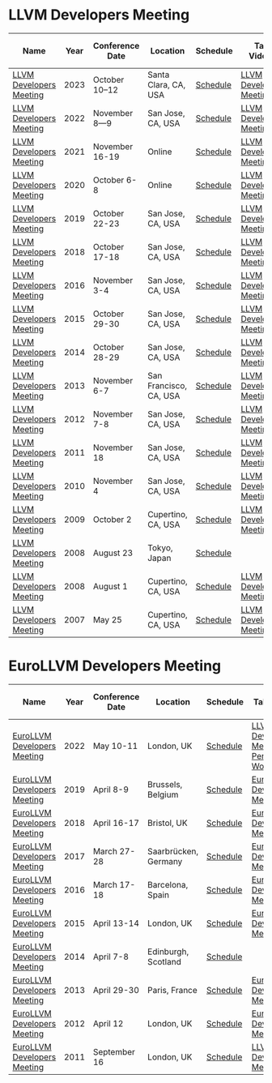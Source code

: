 # LLVM Developers Meeting

| Name | Year | Conference<br>Date | Location | Schedule | Talk Videos | Lightning<br>Talk Videos | Slides | Video Channel |
|---|---|---|---|---|---|---|---|---|
| [LLVM Developers Meeting](https://llvm.swoogo.com/2023devmtg) | 2023 | October 10–12 | Santa Clara, CA, USA | [Schedule](https://llvm.swoogo.com/2023devmtg/agenda) | [LLVM Developers Meeting](https://www.youtube.com/playlist?list=PL_R5A0lGi1AD9nPVlv7mG8_2mMSiL_0Ik) | | [Slides](https://llvm.org/devmtg/2023-10/slides/) | [YouTube](https://www.youtube.com/c/LLVMPROJ) |
| [LLVM Developers Meeting](https://llvm.org/devmtg/2022-11/) | 2022 | November 8—9 | San Jose, CA, USA | [Schedule](https://llvm.org/devmtg/2022-11/) | [LLVM Developers Meeting](https://www.youtube.com/playlist?list=PL_R5A0lGi1ACZDCQw533fo2dBljmOqIYx) | | [Slides](https://llvm.org/devmtg/2022-11/slides/) | [YouTube](https://www.youtube.com/c/LLVMPROJ) |
| [LLVM Developers Meeting](https://llvm.org/devmtg/2021-11/) | 2021 | November 16-19 | Online | [Schedule](https://llvm.swoogo.com/2021devmtg/agenda) | [LLVM Developers Meeting](https://www.youtube.com/playlist?list=PL_R5A0lGi1AATJX6-tY7IkYjpRjv30ziN) | [Lightning Talks](https://www.youtube.com/playlist?list=PL_R5A0lGi1AB7M_wIJQaR4SPngkDa1lZi) | [Slides](https://llvm.org/devmtg/2021-11/slides/) | [YouTube](https://www.youtube.com/c/LLVMPROJ) |
| [LLVM Developers Meeting](https://llvm.org/devmtg/2020-09/) | 2020 | October 6-8 | Online | [Schedule](https://llvm.org/devmtg/2020-09/schedule/) | [LLVM Developers Meeting](https://www.youtube.com/playlist?list=PL_R5A0lGi1ABzH_FIZSx0sHQkOqI7p4Cg) | | [Slides](https://llvm.org/devmtg/2020-09/slides/) | [YouTube](https://www.youtube.com/c/LLVMPROJ) |
| [LLVM Developers Meeting](https://llvm.org/devmtg/2019-10/) | 2019 | October 22-23 | San Jose, CA, USA | [Schedule](https://llvmdevmtg2019.sched.com/) | [LLVM Developers Meeting](https://www.youtube.com/watch?v=n1jDj7J9N8c&list=PL_R5A0lGi1AAxLTNN21BA0w8CA_xDR0F8) | [Lightning Talks](https://www.youtube.com/watch?v=4_raNLEq2j0&list=PL_R5A0lGi1ABCLcrri17OwW-1smBJWY9u) | [Slides](https://llvm.org/devmtg/2019-10/slides/) | [YouTube](https://www.youtube.com/c/LLVMPROJ) |
| [LLVM Developers Meeting](https://llvm.org/devmtg/2018-10/) | 2018 | October 17-18 | San Jose, CA, USA | [Schedule](https://llvmdev18.sched.com/) | [LLVM Developers Meeting](https://www.youtube.com/playlist?list=PL_R5A0lGi1AARZysSx4VzpaLAzny4es2e) | | [Slides](https://llvm.org/devmtg/2018-10/slides/) | [YouTube](https://www.youtube.com/c/LLVMPROJ) |
| [LLVM Developers Meeting](https://llvm.org/devmtg/2016-11/) | 2016 | November 3-4 | San Jose, CA, USA | [Schedule](https://llvmdevelopersmeetingbay2016.sched.org/) | [LLVM Developers Meeting](https://www.youtube.com/playlist?list=PL_R5A0lGi1ABXtlyZE91ngAJh2XetF5xq) | | [Slides](https://llvm.org/devmtg/2016-11/Slides/) | [YouTube](https://www.youtube.com/c/LLVMPROJ) |
| [LLVM Developers Meeting](https://llvm.org/devmtg/2015-10/) | 2015 | October 29-30 | San Jose, CA, USA | [Schedule](http://devmtg15.llvm.org/) | [LLVM Developers Meeting](https://www.youtube.com/playlist?list=PL_R5A0lGi1AA4Lv2bBFSwhgDaHvvpVU21) | | [Slides](https://llvm.org/devmtg/2015-10/slides/) | [YouTube](https://www.youtube.com/c/LLVMPROJ) |
| [LLVM Developers Meeting](https://llvm.org/devmtg/2014-10/) | 2014 | October 28-29 | San Jose, CA, USA | [Schedule](https://llvm.org/devmtg/2014-10/#agenda1) | [LLVM Developers Meeting](https://www.youtube.com/playlist?list=PL_R5A0lGi1ADVUPpI_tPxwxWZNFv_5j4-) | | [Slides](https://llvm.org/devmtg/2014-10/Slides/) | [YouTube](https://www.youtube.com/c/LLVMPROJ) |
| [LLVM Developers Meeting](https://llvm.org/devmtg/2013-11/) | 2013 | November 6-7 | San Francisco, CA, USA | [Schedule](https://llvm.org/devmtg/2013-11/#agenda) | [LLVM Developers Meeting](https://www.youtube.com/playlist?list=PL_R5A0lGi1AA4GNONa4vof63jalYbs-MG) | | [Slides](https://llvm.org/devmtg/2013-11/slides/) | [YouTube](https://www.youtube.com/c/LLVMPROJ) |
| [LLVM Developers Meeting](https://llvm.org/devmtg/2012-11/) | 2012 | November 7-8 | San Jose, CA, USA | [Schedule](https://llvm.org/devmtg/2012-11/#content) | [LLVM Developers Meeting](https://www.youtube.com/playlist?list=PL_R5A0lGi1AAuQ8aV91z3aBxVm3qPPahw) | | [Slides](https://llvm.org/devmtg/2012-11/#content) | [YouTube](https://www.youtube.com/c/LLVMPROJ) |
| [LLVM Developers Meeting](https://llvm.org/devmtg/2011-11/) | 2011 | November 18 | San Jose, CA, USA | [Schedule](https://llvm.org/devmtg/2011-11/#agenda) | [LLVM Developers Meeting](https://www.youtube.com/playlist?list=PL_R5A0lGi1ADN46qeExU0LR80_Gw2UGuQ) | | [Slides](https://llvm.org/devmtg/2011-11/#agenda) | [YouTube](https://www.youtube.com/c/LLVMPROJ) |
| [LLVM Developers Meeting](https://llvm.org/devmtg/2010-11/) | 2010 | November 4 | San Jose, CA, USA | [Schedule](https://llvm.org/devmtg/2010-11/#agenda) | [LLVM Developers Meeting](https://www.youtube.com/playlist?list=PL_R5A0lGi1ADOH1rT8c5ysZaU14O41vxO) | | [Slides](https://llvm.org/devmtg/2010-11/#agenda) | [YouTube](https://www.youtube.com/c/LLVMPROJ) |
| [LLVM Developers Meeting](https://llvm.org/devmtg/2009-10/) | 2009 | October 2 | Cupertino, CA, USA | [Schedule](https://llvm.org/devmtg/2009-10/#proceedings) | [LLVM Developers Meeting](https://www.youtube.com/playlist?list=PL_R5A0lGi1ACoSfRvBEY1vi2PJ6VnobWS) | | [Slides](https://llvm.org/devmtg/2009-10/#proceedings) | [YouTube](https://www.youtube.com/c/LLVMPROJ) |
| [LLVM Developers Meeting](https://llvm.org/devmtg/2008-08-23/) | 2008 | August 23 | Tokyo, Japan | [Schedule](https://llvm.org/devmtg/2008-08-23/#proceedings) | | | [Slides](https://llvm.org/devmtg/2008-08-23/#proceedings) | [YouTube](https://www.youtube.com/c/LLVMPROJ) |
| [LLVM Developers Meeting](https://llvm.org/devmtg/2008-08/) | 2008 | August 1 | Cupertino, CA, USA | [Schedule](https://llvm.org/devmtg/2008-08/#proceedings) | [LLVM Developers Meeting](https://www.youtube.com/playlist?list=PL_R5A0lGi1ADp3L89ILXFTZv7jm-RQmFj) | | [Slides](https://llvm.org/devmtg/2008-08/#proceedings) | [YouTube](https://www.youtube.com/c/LLVMPROJ) |
| [LLVM Developers Meeting](https://llvm.org/devmtg/2007-05/) | 2007 | May 25 | Cupertino, CA, USA | [Schedule](https://llvm.org/devmtg/2007-05/#proceedings) | [LLVM Developers Meeting](https://www.youtube.com/playlist?list=PL_R5A0lGi1AC3zfJF6d0MfgkOLKkcAgdM) | | [Slides](https://llvm.org/devmtg/2007-05/#proceedings) | [YouTube](https://www.youtube.com/c/LLVMPROJ) |

# EuroLLVM Developers Meeting

| Name | Year | Conference<br>Date | Location | Schedule | Talk Videos | Lightning<br>Talk Videos | Slides | Video Channel |
|---|---|---|---|---|---|---|---|---|
| [EuroLLVM Developers Meeting](https://llvm.org/devmtg/2022-05/) | 2022 | May 10-11 | London, UK | [Schedule](https://llvm.org/devmtg/2022-05/#program) | [LLVM Developers Meeting](https://www.youtube.com/playlist?list=PL_R5A0lGi1AC5aYjEmBIAMMyibsENvvdU), [Performance Workshop](https://www.youtube.com/watch?v=qWHLf31NnNk&list=PL_R5A0lGi1ABzgAQ5643W2OPF2LxyLl5j) | | [Slides](https://llvm.org/devmtg/2022-05/slides/) | [YouTube](https://www.youtube.com/c/LLVMPROJ) |
| [EuroLLVM Developers Meeting](https://llvm.org/devmtg/2019-04/) | 2019 | April 8-9 | Brussels, Belgium | [Schedule](https://llvm.org/devmtg/2019-04/#talks) | [EuroLLVM Developers Meeting](https://www.youtube.com/playlist?list=PL_R5A0lGi1ADu1ccg_aykRC3dxhlIKShL) | | [Slides](https://llvm.org/devmtg/2019-04/slides/) | [YouTube](https://www.youtube.com/c/LLVMPROJ) |
| [EuroLLVM Developers Meeting](https://llvm.org/devmtg/2018-04/) | 2018 | April 16-17 | Bristol, UK | [Schedule](https://2018eurollvm.sched.com/) | [EuroLLVM Developers Meeting](https://www.youtube.com/playlist?list=PL_R5A0lGi1ADu1ccg_aykRC3dxhlIKShL) | | [Slides](https://llvm.org/devmtg/2018-04/slides/) | [YouTube](https://www.youtube.com/c/LLVMPROJ) |
| [EuroLLVM Developers Meeting](https://llvm.org/devmtg/2017-03/) | 2017 | March 27-28 | Saarbrücken, Germany | [Schedule](https://llvm.org/devmtg/2017-03/index.html#program) | [EuroLLVM Developers Meeting](https://www.youtube.com/playlist?list=PL_R5A0lGi1AD12EbUChEnD3s51oqfZLe3) | | [Slides](https://llvm.org/devmtg/2017-03//assets/slides/) | [YouTube](https://www.youtube.com/c/LLVMPROJ) |
| [EuroLLVM Developers Meeting](https://llvm.org/devmtg/2016-03/) | 2016 | March 17-18 | Barcelona, Spain | [Schedule](https://2016europeanllvmdevelopersmeetin.sched.org/) | [EuroLLVM Developers Meeting](https://www.youtube.com/playlist?list=PL_R5A0lGi1ADuZKWUJOVOgXr2dRW06e55) | | [Slides](https://llvm.org/devmtg/2016-03/Presentations/) | [YouTube](https://www.youtube.com/c/LLVMPROJ) |
| [EuroLLVM Developers Meeting](https://llvm.org/devmtg/2015-04/) | 2015 | April 13-14 | London, UK | [Schedule](https://llvm.org/devmtg/2015-04/#announcements) | [EuroLLVM Developers Meeting](https://www.youtube.com/playlist?list=PL_R5A0lGi1ABRr_nK0jLq1x4GXDpra5iO) | | [Slides](https://llvm.org/devmtg/2015-04/slides/) | [YouTube](https://www.youtube.com/c/LLVMPROJ) |
| [EuroLLVM Developers Meeting](https://llvm.org/devmtg/2014-04/) | 2014 | April 7-8 | Edinburgh, Scotland | [Schedule](https://llvm.org/devmtg/2014-04/#callfor) | | | [Slides](https://llvm.org/devmtg/2014-04/PDFs/) | [YouTube](https://www.youtube.com/c/LLVMPROJ) |
| [EuroLLVM Developers Meeting](https://llvm.org/devmtg/2013-04/) | 2013 | April 29-30 | Paris, France | [Schedule](https://llvm.org/devmtg/2013-04/#content) | [EuroLLVM Developers Meeting](https://www.youtube.com/playlist?list=PL_R5A0lGi1AA_h288Im-dOwK-dhzbDAjE) | | [Slides](https://llvm.org/devmtg/2013-04/#content) | [YouTube](https://www.youtube.com/c/LLVMPROJ) |
| [EuroLLVM Developers Meeting](https://llvm.org/devmtg/2012-04-12/) | 2012 | April 12 | London, UK | [Schedule](https://llvm.org/devmtg/2012-04-12/schedule.pdf) | [EuroLLVM Developers Meeting](https://www.youtube.com/playlist?list=PL_R5A0lGi1AACP6P8DbJIj5DIo2BadafB) | | [Slides](https://llvm.org/devmtg/2012-04-12/Slides/) | [YouTube](https://www.youtube.com/c/LLVMPROJ) |
| [EuroLLVM Developers Meeting](https://llvm.org/devmtg/2011-11/) | 2011 | September 16 | London, UK | [Schedule](https://llvm.org/devmtg/2011-09-16/#agenda) | [LLVM Developers Meeting](https://www.youtube.com/playlist?list=PL_R5A0lGi1ACAICzJOAZmPiAp5nY7xvYJ) | | [Slides](https://llvm.org/devmtg/2011-09-16/#agenda) | [YouTube](https://www.youtube.com/c/LLVMPROJ) |

